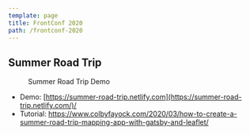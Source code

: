 ```yaml
---
template: page
title: FrontConf 2020
path: /frontconf-2020
---
```

## Summer Road Trip

<figure><img src="/assets/summer-road-trip-map.jpg" alt="" /><figcaption>Summer Road Trip Demo</figcaption></figure>

* Demo: [https://summer-road-trip.netlify.com](https://summer-road-trip.netlify.com/)/
* Tutorial: <https://www.colbyfayock.com/2020/03/how-to-create-a-summer-road-trip-mapping-app-with-gatsby-and-leaflet/>